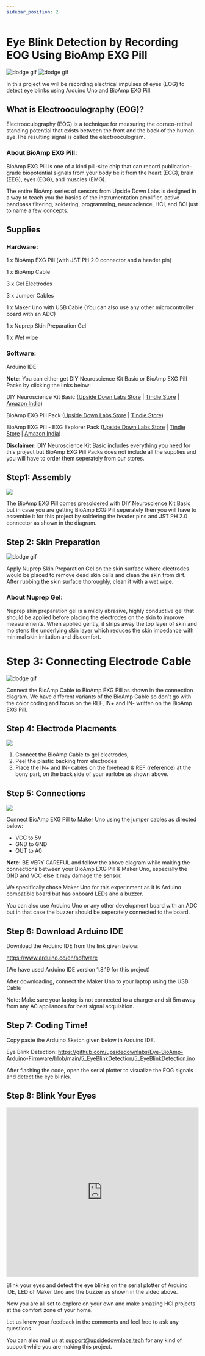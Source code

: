 ```yaml
---
sidebar_position: 2
---
```




# Eye Blink Detection by Recording EOG Using BioAmp EXG Pill

![dodge gif](./EOGimg2/Thumbnail1.gif)
![dodge gif](./EOGimg2/Thumbnail2.jpg)

In this project we will be recording electrical impulses of eyes (EOG) to detect eye blinks using Arduino Uno and BioAmp EXG Pill.

## What is Electrooculography (EOG)?

Electrooculography (EOG) is a technique for measuring the corneo-retinal standing potential that exists between the front and the back of the human eye.The resulting signal is called the electrooculogram.

### About BioAmp EXG Pill:
BioAmp EXG Pill is one of a kind pill-size chip that can record publication-grade biopotential signals from your body be it from the heart (ECG), brain (EEG), eyes (EOG), and muscles (EMG).

The entire BioAmp series of sensors from Upside Down Labs is designed in a way to teach you the basics of the instrumentation amplifier, active bandpass filtering, soldering, programming, neuroscience, HCI, and BCI just to name a few concepts.

## Supplies

### Hardware:
1 x BioAmp EXG Pill (with JST PH 2.0 connector and a header pin)

1 x BioAmp Cable

3 x Gel Electrodes

3 x Jumper Cables

1 x Maker Uno with USB Cable (You can also use any other microcontroller board with an ADC)

1 x Nuprep Skin Preparation Gel

1 x Wet wipe

### Software:

Arduino IDE

**Note:** You can either get DIY Neuroscience Kit Basic or BioAmp EXG Pill Packs by clicking the links below:

DIY Neuroscience Kit Basic ([Upside Down Labs Store](https://store.upsidedownlabs.tech/product/diy-neuroscience-kit-basic/) | [Tindie Store](https://www.tindie.com/products/upsidedownlabs/diy-neuroscience-kit-basic/) | [Amazon India](https://www.amazon.in/dp/B0CBMTHLDJ?ref_=cm_sw_r_cp_ud_dp_E2A1CNJXN6ACZ4THA5ZQ))

BioAmp EXG Pill Pack ([Upside Down Labs Store](https://store.upsidedownlabs.tech/product/bioamp-exg-pill/) | [Tindie Store](https://www.tindie.com/products/upsidedownlabs/bioamp-exg-pill-sensor-for-ecg-emg-eog-or-eeg/))

BioAmp EXG Pill - EXG Explorer Pack ([Upside Down Labs Store](https://store.upsidedownlabs.tech/product/bioamp-exg-pill/) | [Tindie Store](https://www.tindie.com/products/upsidedownlabs/bioamp-exg-pill-x2-sensor-for-ecg-emg-eog-eeg/) | [Amazon India](https://www.amazon.in/dp/B0B29CCPQB?ref_=cm_sw_r_cp_ud_dp_4D6ZTBD5RRASS5QM6HK1))

**Disclaimer:** DIY Neuroscience Kit Basic includes everything you need for this project but BioAmp EXG Pill Packs does not include all the supplies and you will have to order them seperately from our stores.


## Step1: Assembly

![](EOGimg2/Assembly.jpg)

The BioAmp EXG Pill comes presoldered with DIY Neuroscience Kit Basic but in case you are getting BioAmp EXG Pill seperately then you will have to assemble it for this project by soldering the header pins and JST PH 2.0 connector as shown in the diagram.

## Step 2: Skin Preparation

![dodge gif](./EOGimg2/Skin%20Preparation.gif)

Apply Nuprep Skin Preparation Gel on the skin surface where electrodes would be placed to remove dead skin cells and clean the skin from dirt. After rubbing the skin surface thoroughly, clean it with a wet wipe.

### About Nuprep Gel:
Nuprep skin preparation gel is a mildly abrasive, highly conductive gel that should be applied before placing the electrodes on the skin to improve measurements. When applied gently, it strips away the top layer of skin and moistens the underlying skin layer which reduces the skin impedance with minimal skin irritation and discomfort.


# Step 3: Connecting Electrode Cable

![dodge gif](./EOGimg2/Connecting%20Electrode%20Cable.gif)

Connect the BioAmp Cable to BioAmp EXG Pill as shown in the connection diagram. We have different variants of the BioAmp Cable so don't go with the color coding and focus on the REF, IN+ and IN- written on the BioAmp EXG Pill.

## Step 4: Electrode Placments

![](EOGimg2/Electrode%20Placements.jpg)

1. Connect the BioAmp Cable to gel electrodes,
2. Peel the plastic backing from electrodes
3. Place the IN+ and IN- cables on the forehead & REF (reference) at the bony part, on the back side of your earlobe as shown above.

## Step 5: Connections

![](EOGimg2/Connections%20with%20Maker%20Uno.jpg)

Connect BioAmp EXG Pill to Maker Uno using the jumper cables as directed below:

- VCC to 5V
- GND to GND
- OUT to A0

**Note:** BE VERY CAREFUL and follow the above diagram while making the connections between your BioAmp EXG Pill & Maker Uno, especially the GND and VCC else it may damage the sensor.

We specifically chose Maker Uno for this experinment as it is Arduino compatible board but has onboard LEDs and a buzzer.

You can also use Arduino Uno or any other development board with an ADC but in that case the buzzer should be seperately connected to the board.

## Step 6: Download Arduino IDE

Download the Arduino IDE from the link given below:

https://www.arduino.cc/en/software

(We have used Arduino IDE version 1.8.19 for this project)

After downloading, connect the Maker Uno to your laptop using the USB Cable

Note: Make sure your laptop is not connected to a charger and sit 5m away from any AC appliances for best signal acquisition.

## Step 7: Coding Time!

Copy paste the Arduino Sketch given below in Arduino IDE.     

Eye Blink Detection: https://github.com/upsidedownlabs/Eye-BioAmp-Arduino-Firmware/blob/main/5_EyeBlinkDetection/5_EyeBlinkDetection.ino

After flashing the code, open the serial plotter to visualize the EOG signals and detect the eye blinks.

## Step 8: Blink Your Eyes

<iframe width="100%" height="444" src="https://www.youtube.com/embed/4dnCX3U7LS8?feature=oembed&autoplay=0" title="YouTube video player" frameborder="0" allow="accelerometer; autoplay; clipboard-write; encrypted-media; gyroscope; picture-in-picture; web-share" allowfullscreen></iframe> 

Blink your eyes and detect the eye blinks on the serial plotter of Arduino IDE, LED of Maker Uno and the buzzer as shown in the video above.

Now you are all set to explore on your own and make amazing HCI projects at the comfort zone of your home.

Let us know your feedback in the comments and feel free to ask any questions.

You can also mail us at support@upsidedownlabs.tech for any kind of support while you are making this project.